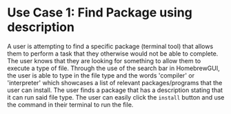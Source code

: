 # Use Case 1: Find Package using description
A user is attempting to find a specific package (terminal tool) that allows them to perform a task that they otherwise would not be able to complete. The user knows that they are looking for something to allow them to execute a type of file. Through the use of the search bar in HomebrewGUI, the user is able to type in the file type and the words 'compiler' or 'interpreter' which showcases a list of relevant packages/programs that the user can install. The user finds a package that has a description stating that it can run said file type. The user can easily click the `install` button and use the command in their terminal to run the file.
